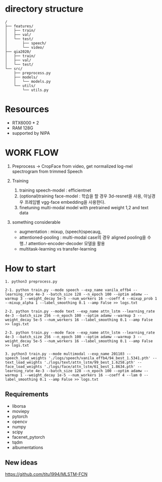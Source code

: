 # directory structure

```
/
├── features/
│   ├── train/
│   ├── val/ 
│   └── test/
│       ├── speech/
│       └── video/ 
├── qia2020/
│   ├── train/
│   ├── val/ 
│   └── test/
└── src/
    ├── preprocess.py
    ├── models/
    │   └── models.py
    └── utils/
        └── utils.py
```

# Resources
- RTX6000 * 2
- RAM 128G
- supported by NIPA

# WORK FLOW
1. Preprocess -> CropFace from video, get normalized log-mel spectrogram from trimmed Speech
2. Training
    1. training speech-model : efficientnet
    2. (optional)training face-model : 학습을 할 경우 3d-resnet을 사용, 아닐경우 프레임별 vgg-face embedding을 사용한다.
    3. finetuning multi-modal model with pretrained weight 1,2 and text data
    
3. something considerable
    - augmentation : mixup, (speech)specaug, 
    - attentioned-pooling : multi-modal case의 경우 aligned pooling을 수행..! attention-encoder-decoder 모델을 활용
    - multitask-learning vs transfer-learning

# How to start

```
1. python3 preprocess.py

2-1. python train.py --mode speech --exp_name vanila_effb4 --learning_rate 4e-3 --batch_size 128 --n_epoch 100 --optim adamw --warmup 3 --weight_decay 5e-5 --num_workers 16 --coeff 4 --mixup_prob 1 --mixup_alpha 1 --label_smoothing 0.1 --amp False >> logs.txt

2-2. python train.py --mode text --exp_name attn_lstm --learning_rate 4e-3 --batch_size 256 --n_epoch 100 --optim adamw --warmup 3 --weight_decay 5e-5 --num_workers 16 --label_smoothing 0.1 --amp False >> logs.txt

2-3. python train.py --mode face --exp_name attn_lstm --learning_rate 4e-3 --batch_size 256 --n_epoch 100 --optim adamw --warmup 3 --weight_decay 5e-5 --num_workers 16 --label_smoothing 0.1 --amp False >> logs.txt

3. python3 train.py --mode multimodal --exp_name 201103 --speech_load_weights './logs/speech/vanila_effb4/94_best_1.5341.pth' --text_load_weights './logs/text/attn_lstm/99_best_1.6258.pth' --face_load_weights './logs/face/attn_lstm/61_best_1.8634.pth' --learning_rate 4e-3 --batch_size 128 --n_epoch 100 --optim adamw --warmup 1 --weight_decay 1e-5 --num_workers 16 --coeff 4 --lam 0 --label_smoothing 0.1 --amp False >> logs.txt
```

## Requirements
- liborsa
- moviepy
- pytorch
- opencv
- numpy
- scipy
- facenet_pytorch
- tqdm
- albumentations

## New ideas
https://github.com/titu1994/MLSTM-FCN